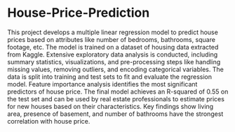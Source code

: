 # House-Price-Prediction
This project develops a multiple linear regression model to predict house prices based on attributes like number of bedrooms, bathrooms, square footage, etc. The model is trained on a dataset of housing data extracted from Kaggle. Extensive exploratory data analysis is conducted, including summary statistics, visualizations, and pre-processing steps like handling missing values, removing outliers, and encoding categorical variables. The data is split into training and test sets to fit and evaluate the regression model. Feature importance analysis identifies the most significant predictors of house price. The final model achieves an R-squared of 0.55 on the test set and can be used by real estate professionals to estimate prices for new houses based on their characteristics. Key findings show living area, presence of basement, and number of bathrooms have the strongest correlation with house price.
